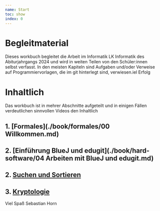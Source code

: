 ```yaml
---
name: Start
toc: show
index: 0
---
```


# Begleitmaterial

Dieses workbuch begleitet die Arbeit im Informatik LK Informatik des Abiturjahrgangs 2024 und wird in weiten Teilen von den Schüler:innen selbst verfasst.
In den meisten Kapiteln sind Aufgaben und/oder Verweise auf Programmiervorlagen, die im git hinterlegt sind, verwiesen.iel Erfolg

# Inhaltlich 
Das workbuch ist in mehrer Abschnitte aufgeteilt und in einigen Fällen verdeutlichen sinnvollen Videos den Inhaltlich

## 1. [Formales](./book/formales/00 Willkommen.md)
## 2. [Einführung BlueJ und edugit](./book/hard-software/04 Arbeiten mit BlueJ und edugit.md)
## 2. [Suchen und Sortieren](../book/SuchenUndSortieren/Suchen.md)
## 3. [Kryptologie](./book/kryptologie/Caesar.md)


Viel Spaß
Sebastian Horn
